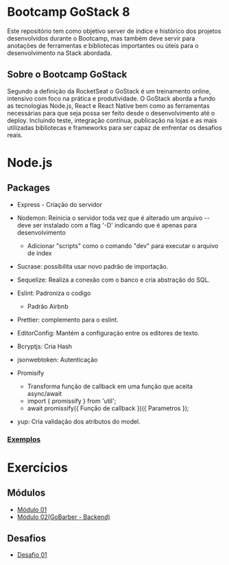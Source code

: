 # Bootcamp GoStack 8

Este repositório tem como objetivo server de índice e histórico dos projetos desenvolvidos durante o Bootcamp, mas também deve servir para anotações de ferramentas e bibliotecas importantes ou úteis para o desenvolvimento na Stack abordada.

## Sobre o Bootcamp GoStack 

Segundo a definição da RocketSeat o GoStack é um treinamento online, intensivo com foco na prática e produtividade. O GoStack aborda a fundo as tecnologias Node.js, React e React Native bem como as ferramentas necessárias para que seja possa ser feito desde o desenvolvimento até o deploy. Incluindo teste, integração contínua, publicação na lojas e as mais utilizadas bibliotecas e frameworks para ser capaz de enfrentar os desafios reais.

# Node.js

## Packages
* Express - Criação do servidor
* Nodemon: Reinicia o servidor toda vez que é alterado um arquivo -- deve ser instalado com a flag '-D' indicando que é apenas para desenvolvimento
  
     * Adicionar "scripts" como o comando "dev" para executar o arquivo de index
 * Sucrase: possibilita usar novo padrão de importação.
* Sequelize: Realiza a conexão com o banco e cria abstração do SQL.
* Eslint: Padroniza o codigo

     * Padrão Airbnb
* Prettier: complemento para o eslint.
* EditorConfig: Mantém a configuração entre os editores de texto.
* Bcryptjs: Cria Hash
* jsonwebtoken: Autenticação
* Promisify
  * Transforma função de callback em uma função que aceita async/await
  * import { promissify } from 'util';
  * await promissify({ Função de callback })({ Parametros });
* yup: Cria validação dos atributos do model.

  
### [Exemplos](https://github.com/ArturMassaro/GoStack08/tree/master/Exemplos)

# Exercícios

## Módulos
* [Módulo 01](https://github.com/ArturMassaro/GoStack08-Modulo-01)
* [Módulo 02(GoBarber - Backend)](https://github.com/ArturMassaro/GoStack08-Modulo-02)

## Desafios
* [Desafio 01](https://github.com/ArturMassaro/GoStack08-Desafio-01)
